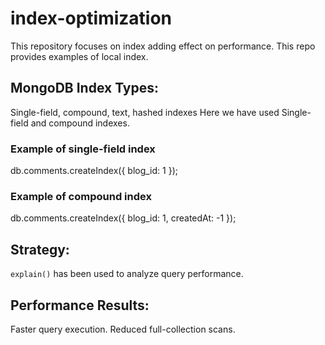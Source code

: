 # index-optimization
This repository focuses on index adding effect on performance.
This repo provides examples of local index.

## MongoDB Index Types:​
Single-field, compound, text, hashed indexes​
Here we have used Single-field and compound indexes.

### Example of single-field index
db.comments.createIndex({ blog_id: 1 });
### Example of compound index
db.comments.createIndex({ blog_id: 1, createdAt: -1 });

## Strategy:​
`explain()` has been used to analyze query performance.​

## Performance Results:​
Faster query execution.​
Reduced full-collection scans.